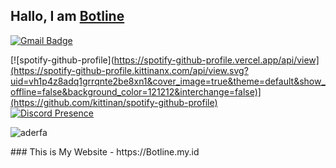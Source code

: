 ## Hallo, I am [Botline](https://Botline.my.id/)

[![Gmail Badge](https://img.shields.io/badge/-mr.botline@gmail.com-c14438?style=flat-square&logo=Gmail&logoColor=white&link=mailto:mr.botline@gmail.com)](mailto:mr.botline@gmail.com)

[![spotify-github-profile](https://spotify-github-profile.vercel.app/api/view](https://spotify-github-profile.kittinanx.com/api/view.svg?uid=vh1p4z8adq1grrqnte2be8xn1&cover_image=true&theme=default&show_offline=false&background_color=121212&interchange=false)](https://github.com/kittinan/spotify-github-profile)
<br>
[![Discord Presence](https://lanyard.cnrad.dev/api/612234238573543425)](https://discord.com/users/612234238573543425)

<p> <img src="https://komarev.com/ghpvc/?username=aderfa&label=Profile%20views&color=0e75b6&style=flat" alt="aderfa" /> </p>
### This is My Website - https://Botline.my.id
<!---
aderfa/aderfa is a ✨ special ✨ repository because its `README.md` (this file) appears on your GitHub profile.
You can click the Preview link to take a look at your changes.
--->
